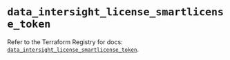 # `data_intersight_license_smartlicense_token`

Refer to the Terraform Registry for docs: [`data_intersight_license_smartlicense_token`](https://registry.terraform.io/providers/ciscodevnet/intersight/1.0.71/docs/data-sources/license_smartlicense_token).
